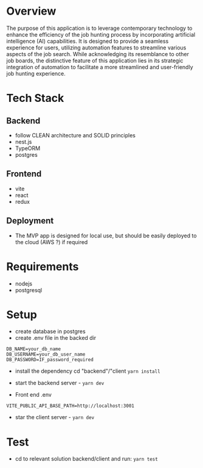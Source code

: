 # Overview

The purpose of this application is to leverage contemporary technology to enhance the efficiency of the job hunting process by incorporating artificial intelligence (AI) capabilities. It is designed to provide a seamless experience for users, utilizing automation features to streamline various aspects of the job search. While acknowledging its resemblance to other job boards, the distinctive feature of this application lies in its strategic integration of automation to facilitate a more streamlined and user-friendly job hunting experience.

# Tech Stack

## Backend

- follow CLEAN architecture and SOLID principles
- nest.js
- TypeORM
- postgres

## Frontend

- vite
- react
- redux

## Deployment

- The MVP app is designed for local use, but should be easily deployed to the cloud (AWS ?) if required

# Requirements

- nodejs
- postgresql

# Setup

- create database in postgres
- create .env file in the backed dir

```
DB_NAME=your_db_name
DB_USERNAME=your_db_user_name
DB_PASSWORD=IF_password_required
```

- install the dependency cd "backend"/"client `yarn install`

- start the backend server - `yarn dev`

- Front end .env

```
VITE_PUBLIC_API_BASE_PATH=http://localhost:3001
```

- star the client server - `yarn dev`

# Test

- cd to relevant solution backend/client and run: `yarn test`
